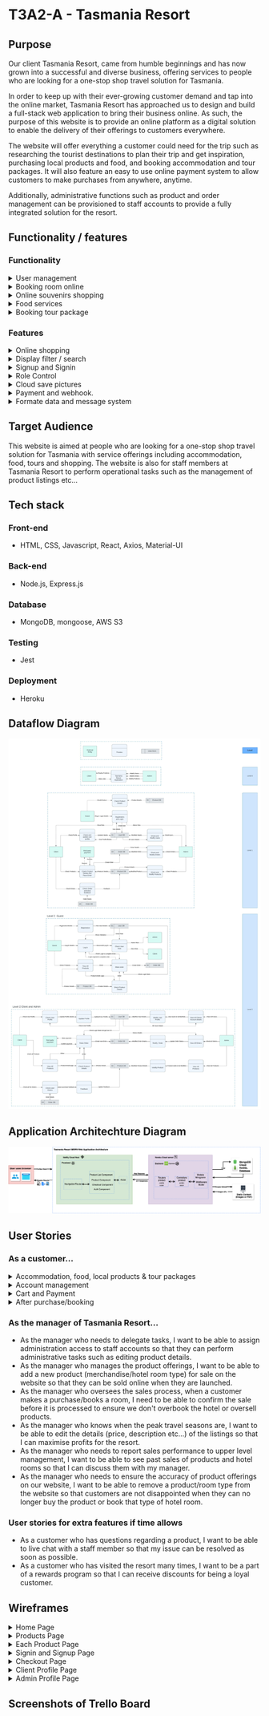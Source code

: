 # T3A2-A - Tasmania Resort

## Purpose

Our client Tasmania Resort, came from humble beginnings and has now grown into a successful and diverse business, offering services to people who are looking for a one-stop shop travel solution for Tasmania.

In order to keep up with their ever-growing customer demand and tap into the online market, Tasmania Resort has approached us to design and build a full-stack web application to bring their business online. As such, the purpose of this website is to provide an online platform as a digital solution to enable the delivery of their offerings to customers everywhere.

The website will offer everything a customer could need for the trip such as researching the tourist destinations to plan their trip and get inspiration, purchasing local products and food, and booking accommodation and tour packages. It will also feature an easy to use online payment system to allow customers to make purchases from anywhere, anytime.

Additionally, administrative functions such as product and order management can be provisioned to staff accounts to provide a fully integrated solution for the resort.

## Functionality / features

### Functionality

<details>
  <summary> User management </summary>
Priority 1:

1. This application will allow users to create their own accounts to save all their profiles.

2. User roles will be split into admin and client. Their role will have different administrative functions.

3. The user could open their own profile page to show the history of purchase and booking. 

6. Users must log in before purchasing the item so that they will save purchase history.

Priority 2:

1. The user could leave their opinion or suggestion after they purchase the item. And the website will display them.

2. The user could freely change their password and upload their own profile picture. 

If we have time :

- Admin will have their own page to work on.

<!-- Guests with different VIP levels have different discounts. -->

- Client accounts will have different VIP levels to get discounts or free services.

- Admin could send messages to other staff or leave group chat notices through this application.

- Show/download the schedule of client booking.
</details>

<!-- Booking room online -->
<details>
  <summary> Booking room online </summary>
Priority 1:

1. This application will allow the client to book their villas online.

2. It will display all villa types with price and every vela type will have its detail pages.

3. Each villa can only book once at the same time.

4. Whenever the room is booked we should let staff confirm. The booking will be done whenever the staff confirms the booking.

Priority 2:

1. While vale is booked, show the unavailable tag at the villa on both the list and product detail page.

2. Search and filter.

3. It will have the payment function to organize the payment.

4. It will have the webhook to ensure the payment is successful.

if we have time: 

- The application should show the staff how many rooms are used in the next few days and it should give the chef the number of people, to help them prepare the food.

</details>

<!-- Sell souvenirs online. -->
<details>
  <summary> Online souvenirs shopping </summary>

Priority 1:

1. This application allows users to buy souvenirs online.

2. It will display all the items on the webpage and each item will have the product details page/pop-up.

Priority 2:

1. It will have a cart page to organize the purchase of products.

<!-- Online Checkout. -->

2. It will have the payment function to organize the payment.

3. It will have the webhook to ensure the payment is successful.

</details>

<!-- Choose your food. -->
<details>
  <summary> Food services </summary>

Priority 1:

1. This application allows the user to choose or order their food.

2. It should display a menu to show customers.

Priority 2:

1. It will have the payment function to organize the payment.

2. It will have the webhook to ensure the payment is successful.

If we have time :

- It should give the staff or chef a message to show when and what the customer ordered. And chef could use the application to ensure the food is finished prepared and sent to the correct customer.

</details>

<details>
  <summary> Booking tour package</summary>

Priority 1:

1. This application could show the available tour package.

2. Each tour lane will have its own number limit and start/end time. Customers could book anyone they are interested in.

Priority 2:

1. Online checkout and webhook confirmation

If we have more time:

- Use API to check the upcoming weather.

</details>

### Features

<details>
  <summary> Online shopping </summary>
  
Priority 1:

- Display the whole items and each item have its own details page.
- Staff could Update/Delete the items and change the quantity.

Priority 2:

- User could add item to their cart.

- Cart to let customers organize their purchases.

- Users could check out online.

</details>

<details>
  <summary>  Display filter / search </summary>

Priority 2:

- Booking page will have the time and price filler.
- All shopping pages will have a search bar to search the items or services.

</details>

<details>
  <summary>  Signup and Signin </summary>

Priority 1:

- User could sign up by using a unique email.
- User could log in by using email/username + password.

Priority 2:

- User could change and update their password.
- User could upload their profile picture to the cloud and use them.
- User could leave feedback and they will display with the item/services.

if we have time:
- User could use a google account to log in.

</details>

<details>
  <summary>  Role Control </summary>
  
Priority 1:

- User could split into two types of roles client and admin.

- Admin should be able to add, access, update and delete the item showing on the application.

- Client can only view and make orders.

- Guest can only view.

- Customer should display their purchase history.

- Admin could display all orders and confirm orders from this page.


</details>

<details>
  <summary>  Cloud save pictures </summary>
  
Priority 1:

- Pictures are stored locally

Priority 2:

- User uploads the picture to the could use them as profile pictures.

- Admin use upload to change the display picture for each item. This picture should save in the cloud as well.
</details>

<details>
  <summary> Payment and webhook. </summary>
Priority 2:

- Application should let the user have the online payment. (PayPal, Strip...)

- Should have the webhook to track whether the payment is successful or not.

</details>

<details>
  <summary> Formate data and message system</summary>

If we have time:
- We could Formate data to pdf and allow user to download them.

- we could build an application chat feature.

- It allows customers could leave messages to staff and get askers.

- It allows staff to talk with each other and have group chat areas.

</details>
  
## Target Audience

This website is aimed at people who are looking for a one-stop shop travel solution for Tasmania with service offerings including accommodation, food, tours and shopping. The website is also for staff members at Tasmania Resort to perform operational tasks such as the management of product listings etc...

## Tech stack

### Front-end

- HTML, CSS, Javascript, React, Axios, Material-UI

### Back-end

- Node.js, Express.js

### Database

- MongoDB, mongoose, AWS S3

### Testing

- Jest

### Deployment

- Heroku

## Dataflow Diagram

![Dataflow Diagram](src/Dataflow-Diagram/DFD.jpeg)

## Application Architechture Diagram

![Architechture Diagram](./src/App-Architecture-Diagram/Tasmania-Resort-Architecture-Diagram.drawio.png)

## User Stories

### As a customer...

<details>
  <summary> Accommodation, food, local products & tour packages </summary>

- As a customer looking to stay at the hotel in Tasmania Resort, I want to book my hotel online so that it is easier to book my holiday.
- As a customer looking to book a hotel room, I want easy access to view all available room types offered by this resort given the specified dates so that it is easy to view and compare my options.
- As a customer who is interested in a specific room type, I want to be able to view more details about the room so that I can be informed about what I'm potentially buying.
- As a customer who likes to gift friends and family souvenirs from trips, I want to be able to purchase souvenirs online incase I forget to buy them or run out of luggage space on the way back home so that I don't go home empty-handed.
- As a customer looking to purchase some souvenirs, I want easy access to view all available souvenirs offered so that it is easy to view and compare my options.
- As a customer who is interested in a specific souvenir, I want to be able to view more details about the product so that I can be informed about what I'm potentially buying.
- As a customer looking to travel to Tasmania for a holiday, I want easy access to view all available tour packages offered by this resort so that it is easy to view and compare my options.
- As a customer who is interested in a specific tour package, I want to be able to view more details about the package so that I can be informed about what I'm potentially buying.
- As a customer who wants to dine at the resort, I want to be able to order food online so I can beat the rush at the restaurant.
- As a customer looking to order some food, I want easy access to view all available food offered so that it is easy to view and compare my options.
- As a customer who is interested in a particular dish, I want to be able to view more details about the dish so that I can be informed about what I'm potentially ordering.
- As a customer looking to book a room/make a purchase, I want to be able to search for what I need so that only items matching my search criteria are shown to me.

</details>

<details>
  <summary> Account management </summary>

- As a customer who is going to make bookings and/or purchases, I want to be able to register for a new account so that I can make and track bookings/purchases.
- As a customer who is going to make bookings and/or purchases, I want to be able to sign in to my account so that I can view my purchases and bookings.
- As a customer who has an account, I want to be able to change my password whenever required so that I can retrieve my account even if I forget the current password.
- As a customer who has an account, I want to be able to upload a picture to use as my profile picture so that I can make my account more tailored to me.

</details>

<details>
  <summary> Cart and Payment </summary>

- As a customer who has never bought from/stayed at Tasmania Resort before, I want to see reviews from previous customers to help guide me make a better decision.
- As a customer who is browsing the website, I want to be able to add items to a cart while I continue to browse so that I don't forget what I was going to buy.
- As a customer who wants to know how much I'm spending, I want to see all the items I'm purchasing and the total cost of these items in the cart so that I can double check before paying.
- As a customer who has trouble making decisions, I want to be able to add/remove the quantity of an item in the cart so that I don't have to be hassled by navigating through the website again.
- As a customer who is making a purchase/booking, I want to be able to make payment online so that I can still purchase the item without being at the resort in person.

</details>

<details>
  <summary> After purchase/booking </summary>

- As a customer who is spontaneous and changes travel plans from time to time, I want to be able to edit or cancel my hotel booking so that I can retain my flexible lifestyle without wasting too much money.
- As a customer who has made a purchase/booking, I want to be able to check the status of my order (i.e. Order/booking pending, order/booking confirmed etc...) so that I can manage my expectations.
- As a customer who has made a purchase/booking, I want to be able to leave comments on purchases that I've made or hotel rooms that I stayed in so that I can express my opinion and share my experience.

</details>

### As the manager of Tasmania Resort...

- As the manager who needs to delegate tasks, I want to be able to assign administration access to staff accounts so that they can perform administrative tasks such as editing product details.
- As the manager who manages the product offerings, I want to be able to add a new product (merchandise/hotel room type) for sale on the website so that they can be sold online when they are launched.
- As the manager who oversees the sales process, when a customer makes a purchase/books a room, I need to be able to confirm the sale before it is processed to ensure we don't overbook the hotel or oversell products.
- As the manager who knows when the peak travel seasons are, I want to be able to edit the details (price, description etc...) of the listings so that I can maximise profits for the resort.
- As the manager who needs to report sales performance to upper level management, I want to be able to see past sales of products and hotel rooms so that I can discuss them with my manager.
- As the manager who needs to ensure the accuracy of product offerings on our website, I want to be able to remove a product/room type from the website so that customers are not disappointed when they can no longer buy the product or book that type of hotel room.

### User stories for extra features if time allows

- As a customer who has questions regarding a product, I want to be able to live chat with a staff member so that my issue can be resolved as soon as possible.
- As a customer who has visited the resort many times, I want to be a part of a rewards program so that I can receive discounts for being a loyal customer.

## Wireframes

<details>
  <summary>Home Page</summary>

- #### Home Page (no need login)
- Desktop Version
  ![Desktop Version](./src/Tasmania-Resort-Wireframes/Home-Component/Home-Component-Desktop-Version.png)
- Tablet and Mobile Version
  ![Tablet & Mobile Version](./src/Tasmania-Resort-Wireframes/Home-Component/Home-Component-T&M-Version.png)

</details>

<details>
  <summary>Products Page</summary>

- #### Our Villas Page (no need login)
- Desktop Version
  ![Desktop Version](./src/Tasmania-Resort-Wireframes/Products-Components/Resort-Lists/ResortProducts-Component-Desktop-Version.png)
- Tablet and Mobile Version
  ![Tablet & Mobile Version](./src/Tasmania-Resort-Wireframes/Products-Components/Resort-Lists/ResortProducts-Component-T&M-Version.png)

- #### Our Specialties Page (no need login)
- Desktop Version
  ![Desktop Version](./src/Tasmania-Resort-Wireframes/Products-Components/Specialty-Lists/SpecialtyProducts-Component-Desktop-Version.png)
- Tablet and Mobile Version
  ![Tablet & Mobile Version](./src/Tasmania-Resort-Wireframes/Products-Components/Specialty-Lists/SpecialtyProducts-Component-T&M-Version.png)

- #### Our Restaurant Page (no need login)
- Desktop Version
  ![Desktop Version](./src/Tasmania-Resort-Wireframes/Products-Components/Food-Lists/FoodProducts-Component-Desktop-Version.png)
- Tablet and Mobile Version
  ![Tablet & Mobile Version](./src/Tasmania-Resort-Wireframes/Products-Components/Food-Lists/FoodProducts-Component-T&M-Version.png)

- #### Our Travel Page (no need login)
- Desktop Version
  ![Desktop Version](./src/Tasmania-Resort-Wireframes/Products-Components/Travel-Lists/TravelProducts-Component-Desktop-Version.png)
- Tablet and Mobile Version
  ![Tablet & Mobile Version](./src/Tasmania-Resort-Wireframes/Products-Components/Travel-Lists/TravelProducts-Component-T&M-Version.png)

</details>

<details>
  <summary>Each Product Page</summary>

- #### Each Villa Page (no need login)
- Desktop Version
  ![Desktop Version](./src/Tasmania-Resort-Wireframes/Product-Component/Each-Villa/EachVilla-Component-Desktop-Version.png)
- Tablet and Mobile Version
  ![Tablet & Mobile Version](./src/Tasmania-Resort-Wireframes/Product-Component/Each-Villa/EachVilla-Component-T&M-Version.png)

- #### Each Specialty Page (no need login)
- Desktop Version
  ![Desktop Version](./src/Tasmania-Resort-Wireframes/Product-Component/Each-Specialty/Each-Specialty-Component-Desktop-Version.png)
- Tablet and Mobile Version
  ![Tablet & Mobile Version](./src/Tasmania-Resort-Wireframes/Product-Component/Each-Specialty/Each-Specialty-Component-T&M-Version.png)

- #### Each Food Page (no need login)
- Desktop Version
  ![Desktop Version](./src/Tasmania-Resort-Wireframes/Product-Component/Each-Food/Food-Component-Desktop-Version.png)
- Tablet and Mobile Version
  ![Tablet & Mobile Version](./src/Tasmania-Resort-Wireframes/Product-Component/Each-Food/Food-Component-T&M-Version.png)

- #### Each Travel Page (no need login)
- Desktop Version
  ![Desktop Version](./src/Tasmania-Resort-Wireframes/Product-Component/Each-Travel/TravelProduct-Components-Desktop-Version.png)
- Tablet and Mobile Version
  ![Tablet & Mobile Version](./src/Tasmania-Resort-Wireframes/Product-Component/Each-Travel/TravelProduct-Component-T&M-Version.png)

</details>

<details>
  <summary>Signin and Signup Page</summary>

- #### User signin and signup Page
- Desktop Version
  ![Desktop Version](./src/Tasmania-Resort-Wireframes/Signin-Signup-Component/Auth-Component-Desktop-Version.png)
- Tablet and Mobile Version
  ![Tablet & Mobile Version](./src/Tasmania-Resort-Wireframes/Signin-Signup-Component/Auth-Component-T&M-Version.png)

</details>

<details>
  <summary>Checkout Page</summary>

- #### After Signin, user can checkout
- Desktop Version
  ![Desktop Version](./src/Tasmania-Resort-Wireframes/Checkout-Component/CheckOut-Component-Desktop-Version.png)
- Tablet and Mobile Version
  ![Tablet & Mobile Version](./src/Tasmania-Resort-Wireframes/Checkout-Component/CheckOut-Component-T&M-Version.png)

</details>

<details>
  <summary>Client Profile Page</summary>

- #### Client Profile
- Desktop Version
  ![Desktop Version](./src/Tasmania-Resort-Wireframes/Client-Profile-Component/Client-Profile-Component-Desktop-Version.png)
- Tablet and Mobile Version
  ![Tablet & Mobile Version](./src/Tasmania-Resort-Wireframes/Client-Profile-Component/Client-Profile-Component-T&M-Version.png)

</details>

<details>
  <summary>Admin Profile Page</summary>

- #### Admin Profile
- Desktop Version
  ![Desktop Version](./src/Tasmania-Resort-Wireframes/Admin-Component/Admin-Account-Component-Desktop-Version.png)
- Tablet Version
  ![Tablet Version](./src/Tasmania-Resort-Wireframes/Admin-Component/Admin-Account-Component-Tablet-Version.png)
- Mobile Version
  ![Mobile Version](./src/Tasmania-Resort-Wireframes/Admin-Component/Admin-Account-Component-Mobile-Version.png)

</details>

## Screenshots of Trello Board
